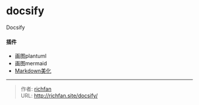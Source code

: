 # docsify


Docsify

<!--more-->


#### 插件
- 画图plantuml  
- 画图mermaid  
- [Markdown美化](https://editor.mdnice.com/)


---

> 作者: [richfan](https://richfan.site/)  
> URL: http://richfan.site/docsify/  

